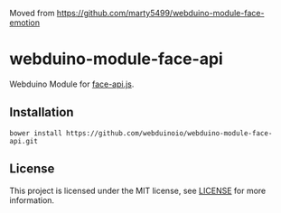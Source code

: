 Moved from https://github.com/marty5499/webduino-module-face-emotion

# webduino-module-face-api

Webduino Module for [face-api.js](https://github.com/justadudewhohacks/face-api.js).


## Installation

```shell
bower install https://github.com/webduinoio/webduino-module-face-api.git
```

## License

This project is licensed under the MIT license, see [LICENSE](LICENSE) for more information.
